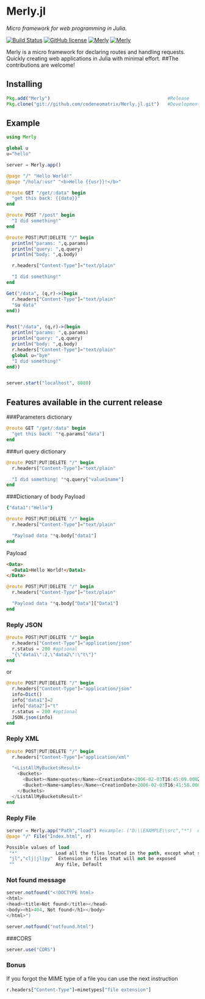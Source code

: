 # Merly.jl

*Micro framework for web programming in Julia.*

[![Build Status](https://travis-ci.org/codeneomatrix/Merly.jl.svg?branch=master)](https://travis-ci.org/codeneomatrix/Merly.jl)
[![GitHub license](https://img.shields.io/badge/license-MIT-blue.svg)](https://raw.githubusercontent.com/codeneomatrix/Merly.jl/master/LICENSE.md)
[![Merly](http://pkg.julialang.org/badges/Merly_0.4.svg)](http://pkg.julialang.org/?pkg=Merly)
[![Merly](http://pkg.julialang.org/badges/Merly_0.5.svg)](http://pkg.julialang.org/?pkg=Merly)

Merly is a micro framework for declaring routes and handling requests.
Quickly creating web applications in Julia with minimal effort.
##The contributions are welcome!

Installing
----------
```julia
Pkg.add("Merly")                                           #Release
Pkg.clone("git://github.com/codeneomatrix/Merly.jl.git")   #Development
```

## Example

```julia
using Merly

global u
u="hello"

server = Merly.app()

@page "/" "Hello World!"
@page "/hola/:usr" "<b>Hello {{usr}}!</b>"

@route GET "/get/:data" begin
  "get this back: {{data}}"
end

@route POST "/post" begin
  "I did something!"
end

@route POST|PUT|DELETE "/" begin
  println("params: ",q.params)
  println("query: ",q.query)
  println("body: ",q.body)

  r.headers["Content-Type"]="text/plain"

  "I did something!"
end

Get("/data", (q,r)->(begin
  r.headers["Content-Type"]="text/plain"
  "$u data"
end))


Post("/data", (q,r)->(begin
  println("params: ",q.params)
  println("query: ",q.query)
  println("body: ",q.body)
  r.headers["Content-Type"]="text/plain"
  global u="bye"
  "I did something!"
end))


server.start("localhost", 8080)

```

Features available in the current release
------------------
###Parameters dictionary
```julia
@route GET "/get/:data" begin
  "get this back: "*q.params["data"]
end
```
###url query dictionary
```julia
@route POST|PUT|DELETE "/" begin
  r.headers["Content-Type"]="text/plain"

  "I did something! "*q.query["value1name"]
end
```
###Dictionary of body
Payload
```ruby
{"data1":"Hello"}  
```
```julia
@route POST|PUT|DELETE "/" begin
  r.headers["Content-Type"]="text/plain"

  "Payload data "*q.body["data1"]
end
```

Payload
```html
<Data>
  <Data1>Hello World!</Data1>
</Data>
```
```julia
@route POST|PUT|DELETE "/" begin
  r.headers["Content-Type"]="text/plain"

  "Payload data "*q.body["Data"]["Data1"]
end
```

### Reply JSON

```julia
@route POST|PUT|DELETE "/" begin
  r.headers["Content-Type"]="application/json"
  r.status = 200 #optional
  "{\"data1\":2,\"data2\":\"t\"}"
end

```
or
```julia
@route POST|PUT|DELETE "/" begin
  r.headers["Content-Type"]="application/json"
  info=Dict()
  info["data1"]=2
  info["data2"]="t"
  r.status = 200 #optional
  JSON.json(info)
end

```

### Reply XML

```julia
@route POST|PUT|DELETE "/" begin
  r.headers["Content-Type"]="application/xml"

  "<ListAllMyBucketsResult>
    <Buckets>
      <Bucket><Name>quotes</Name><CreationDate>2006-02-03T16:45:09.000Z</CreationDate></Bucket>
      <Bucket><Name>samples</Name><CreationDate>2006-02-03T16:41:58.000Z</CreationDate></Bucket>
    </Buckets>
  </ListAllMyBucketsResult>"
end

```

### Reply File

```julia
server = Merly.app("Path","load") #example: ("D:\\EXAMPLE\\src","*")  defauld: (pwd(),"")
@page "/" File("Index.html", r)

```
```clojure
Possible values of load
 "*"              Load all the files located in the path, except what started with "."
 "jl","clj|jl|py"  Extension in files that will not be exposed
 ""               Any file, Default
```

### Not found message
```julia
server.notfound("<!DOCTYPE html>
<html>
<head><title>Not found</title></head>
<body><h1>404, Not found</h1></body>
</html>")
```
```julia
server.notfound("notfound.html")
```
###CORS
```julia
server.use("CORS")
```

### Bonus
If you forgot the MIME type of a file you can use the next instruction
```julia
r.headers["Content-Type"]=mimetypes["file extension"]
```
